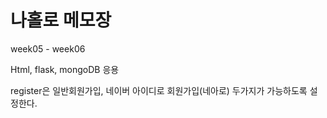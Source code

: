 # 나홀로 메모장

week05 - week06

Html, flask, mongoDB 응용

register은 일반회원가입, 네이버 아이디로 회원가입(네아로) 두가지가 가능하도록 설정한다.

